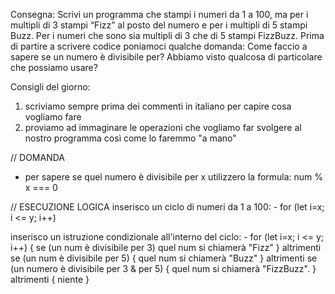 Consegna:
Scrivi un programma che stampi i numeri da 1 a 100,
ma per i multipli di 3 stampi “Fizz” al posto del numero e per i multipli di 5 stampi Buzz.
Per i numeri che sono sia multipli di 3 che di 5 stampi FizzBuzz.
Prima di partire a scrivere codice poniamoci qualche domanda:
Come faccio a sapere se un numero è divisibile per?
Abbiamo visto qualcosa di particolare che possiamo usare?

Consigli del giorno:
1. scriviamo sempre prima dei commenti in italiano per capire cosa vogliamo fare
2. proviamo ad immaginare le operazioni che vogliamo far svolgere al nostro programma così come lo faremmo "a mano"

// DOMANDA
- per sapere se quel numero è divisibile per x utilizzero la formula: num % x === 0 


// ESECUZIONE LOGICA
inserisco un ciclo di numeri da 1 a 100:
    - for (let i=x; i <= y; i++) 

inserisco un istruzione condizionale all'interno del ciclo:
    - for (let i=x; i <= y; i++) {
        se (un num è divisibile per 3)
        quel num si chiamerà "Fizz"
    } altrimenti se (un num è divisibile per 5) {
        quel num si chiamerà "Buzz"
    } altrimenti se (un numero è divisibile per 3 & per 5) {
        quel num si chiamerà "FizzBuzz".
    } altrimenti {
        niente
    }    
